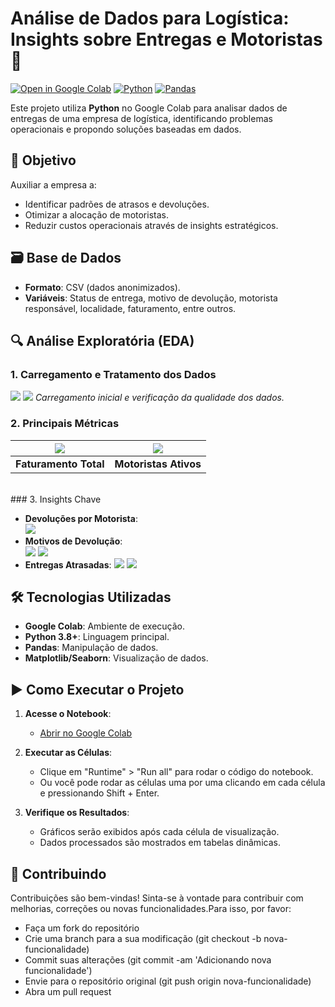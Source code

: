 # Análise de Dados para Logística: Insights sobre Entregas e Motoristas 🚚

[![Open in Google Colab](https://img.shields.io/badge/Google%20Colab-Abrir%20Notebook-blue?logo=google-colab)](https://colab.research.google.com/drive/1Q5VppeAhTqz1sqq732usRLHuRdTlovV2)
[![Python](https://img.shields.io/badge/Python-3.8%2B-blue?logo=python)](https://www.python.org/)
[![Pandas](https://img.shields.io/badge/Pandas-1.3.5-green?logo=pandas)](https://pandas.pydata.org/)

Este projeto utiliza **Python** no Google Colab para analisar dados de entregas de uma empresa de logística, identificando problemas operacionais e propondo soluções baseadas em dados.

## 📌 Objetivo

Auxiliar a empresa a:

- Identificar padrões de atrasos e devoluções.
- Otimizar a alocação de motoristas.
- Reduzir custos operacionais através de insights estratégicos.

## 🗃️ Base de Dados

- **Formato**: CSV (dados anonimizados).
- **Variáveis**: Status de entrega, motivo de devolução, motorista responsável, localidade, faturamento, entre outros.

## 🔍 Análise Exploratória (EDA)

### 1. Carregamento e Tratamento dos Dados

![](./img/carga-base-dados.png)
![](./img/tratamento-dados.png)
_Carregamento inicial e verificação da qualidade dos dados._

### 2. Principais Métricas

| ![](./img/total-faturamento.png) | ![](./img/qtd-motoristas.png) |
| -------------------------------- | ----------------------------- |
| **Faturamento Total**            | **Motoristas Ativos**         |

<br>
### 3. Insights Chave

- **Devoluções por Motorista**:  
  ![](./img/qnt-devolucao-por-mot.png)
- **Motivos de Devolução**:  
  ![](./img/motivos-dev.png)
  ![](./img/motivos-dev-por-motorista.png)
- **Entregas Atrasadas**:
  ![](./img/qnt-produtos-status.png)
  ![](./img/mot-atrasados-entrega.png)

## 🛠️ Tecnologias Utilizadas

- **Google Colab**: Ambiente de execução.
- **Python 3.8+**: Linguagem principal.
- **Pandas**: Manipulação de dados.
- **Matplotlib/Seaborn**: Visualização de dados.

## ▶️ Como Executar o Projeto

1. **Acesse o Notebook**:

   - [Abrir no Google Colab](https://colab.research.google.com/drive/1Q5VppeAhTqz1sqq732usRLHuRdTlovV2)

2. **Executar as Células**:

   - Clique em "Runtime" > "Run all" para rodar o código do notebook.
   - Ou você pode rodar as células uma por uma clicando em cada célula e pressionando Shift + Enter.

3. **Verifique os Resultados**:
   - Gráficos serão exibidos após cada célula de visualização.
   - Dados processados são mostrados em tabelas dinâmicas.

## 🤝 Contribuindo

Contribuições são bem-vindas!
Sinta-se à vontade para contribuir com melhorias, correções ou novas funcionalidades.Para isso, por favor:

- Faça um fork do repositório
- Crie uma branch para a sua modificação (git checkout -b nova-funcionalidade)
- Commit suas alterações (git commit -am 'Adicionando nova funcionalidade')
- Envie para o repositório original (git push origin nova-funcionalidade)
- Abra um pull request
